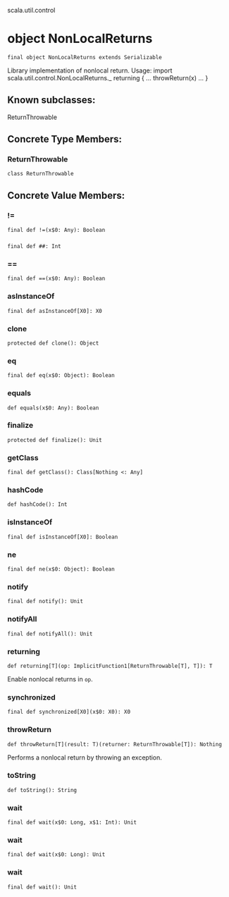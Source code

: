 scala.util.control
# object NonLocalReturns

<pre><code class="language-scala" >final object NonLocalReturns extends Serializable</pre></code>
Library implementation of nonlocal return.
Usage:
   import scala.util.control.NonLocalReturns._
   returning { ... throwReturn(x) ... }

## Known subclasses:
ReturnThrowable
## Concrete Type Members:
### ReturnThrowable
<pre><code class="language-scala" >class ReturnThrowable</pre></code>
## Concrete Value Members:
### !=
<pre><code class="language-scala" >final def !=(x$0: Any): Boolean</pre></code>

### ##
<pre><code class="language-scala" >final def ##: Int</pre></code>

### ==
<pre><code class="language-scala" >final def ==(x$0: Any): Boolean</pre></code>

### asInstanceOf
<pre><code class="language-scala" >final def asInstanceOf[X0]: X0</pre></code>

### clone
<pre><code class="language-scala" >protected def clone(): Object</pre></code>

### eq
<pre><code class="language-scala" >final def eq(x$0: Object): Boolean</pre></code>

### equals
<pre><code class="language-scala" >def equals(x$0: Any): Boolean</pre></code>

### finalize
<pre><code class="language-scala" >protected def finalize(): Unit</pre></code>

### getClass
<pre><code class="language-scala" >final def getClass(): Class[Nothing <: Any]</pre></code>

### hashCode
<pre><code class="language-scala" >def hashCode(): Int</pre></code>

### isInstanceOf
<pre><code class="language-scala" >final def isInstanceOf[X0]: Boolean</pre></code>

### ne
<pre><code class="language-scala" >final def ne(x$0: Object): Boolean</pre></code>

### notify
<pre><code class="language-scala" >final def notify(): Unit</pre></code>

### notifyAll
<pre><code class="language-scala" >final def notifyAll(): Unit</pre></code>

### returning
<pre><code class="language-scala" >def returning[T](op: ImplicitFunction1[ReturnThrowable[T], T]): T</pre></code>
Enable nonlocal returns in `op`.

### synchronized
<pre><code class="language-scala" >final def synchronized[X0](x$0: X0): X0</pre></code>

### throwReturn
<pre><code class="language-scala" >def throwReturn[T](result: T)(returner: ReturnThrowable[T]): Nothing</pre></code>
Performs a nonlocal return by throwing an exception.

### toString
<pre><code class="language-scala" >def toString(): String</pre></code>

### wait
<pre><code class="language-scala" >final def wait(x$0: Long, x$1: Int): Unit</pre></code>

### wait
<pre><code class="language-scala" >final def wait(x$0: Long): Unit</pre></code>

### wait
<pre><code class="language-scala" >final def wait(): Unit</pre></code>

